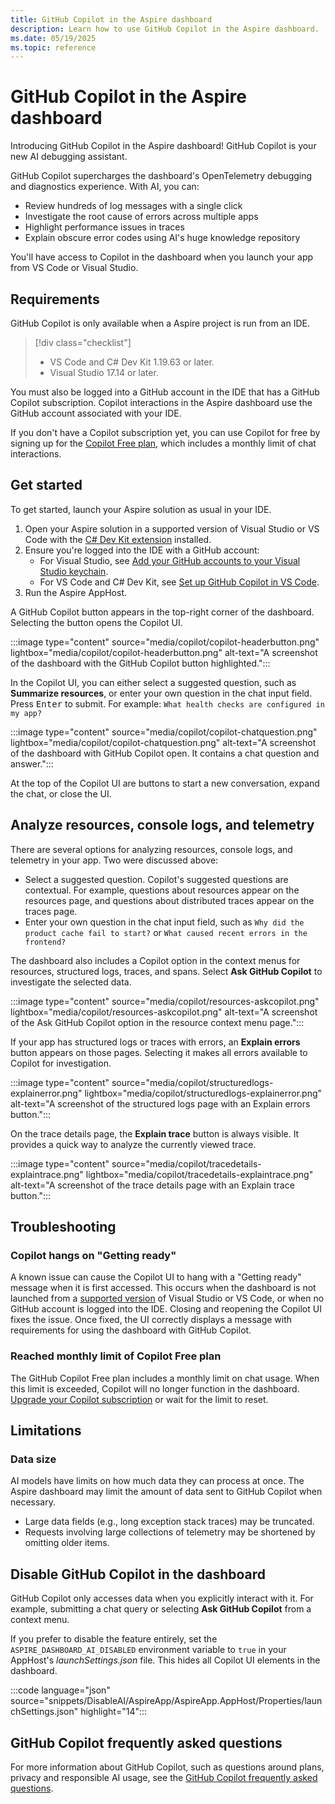 ```yaml
---
title: GitHub Copilot in the Aspire dashboard
description: Learn how to use GitHub Copilot in the Aspire dashboard.
ms.date: 05/19/2025
ms.topic: reference
---
```


# GitHub Copilot in the Aspire dashboard

Introducing GitHub Copilot in the Aspire dashboard! GitHub Copilot is your new AI debugging assistant.

GitHub Copilot supercharges the dashboard's OpenTelemetry debugging and diagnostics experience. With AI, you can:

- Review hundreds of log messages with a single click
- Investigate the root cause of errors across multiple apps
- Highlight performance issues in traces
- Explain obscure error codes using AI's huge knowledge repository

You'll have access to Copilot in the dashboard when you launch your app from VS Code or Visual Studio.

## Requirements

GitHub Copilot is only available when a Aspire project is run from an IDE.

> [!div class="checklist"]
>
> - VS Code and C# Dev Kit 1.19.63 or later.
> - Visual Studio 17.14 or later.

You must also be logged into a GitHub account in the IDE that has a GitHub Copilot subscription. Copilot interactions in the Aspire dashboard use the GitHub account associated with your IDE.

If you don't have a Copilot subscription yet, you can use Copilot for free by signing up for the [Copilot Free plan](https://aka.ms/dotnet/aspire/copilot-free-signup), which includes a monthly limit of chat interactions.

## Get started

To get started, launch your Aspire solution as usual in your IDE.

1. Open your Aspire solution in a supported version of Visual Studio or VS Code with the [C# Dev Kit extension](/visualstudio/subscriptions/vs-c-sharp-dev-kit) installed.
2. Ensure you're logged into the IDE with a GitHub account:
   - For Visual Studio, see [Add your GitHub accounts to your Visual Studio keychain](https://aka.ms/dotnet/aspire/copilot-vs-login).
   - For VS Code and C# Dev Kit, see [Set up GitHub Copilot in VS Code](https://aka.ms/dotnet/aspire/copilot-vscode-login).
3. Run the Aspire AppHost.

A GitHub Copilot button appears in the top-right corner of the dashboard. Selecting the button opens the Copilot UI.

:::image type="content" source="media/copilot/copilot-headerbutton.png" lightbox="media/copilot/copilot-headerbutton.png" alt-text="A screenshot of the dashboard with the GitHub Copilot button highlighted.":::

In the Copilot UI, you can either select a suggested question, such as **Summarize resources**, or enter your own question in the chat input field. Press <kbd>Enter</kbd> to submit. For example: `What health checks are configured in my app?`

:::image type="content" source="media/copilot/copilot-chatquestion.png" lightbox="media/copilot/copilot-chatquestion.png" alt-text="A screenshot of the dashboard with GitHub Copilot open. It contains a chat question and answer.":::

At the top of the Copilot UI are buttons to start a new conversation, expand the chat, or close the UI.

## Analyze resources, console logs, and telemetry

There are several options for analyzing resources, console logs, and telemetry in your app. Two were discussed above:

- Select a suggested question. Copilot's suggested questions are contextual. For example, questions about resources appear on the resources page, and questions about distributed traces appear on the traces page.
- Enter your own question in the chat input field, such as `Why did the product cache fail to start?` or `What caused recent errors in the frontend?`

The dashboard also includes a Copilot option in the context menus for resources, structured logs, traces, and spans. Select **Ask GitHub Copilot** to investigate the selected data.

:::image type="content" source="media/copilot/resources-askcopilot.png" lightbox="media/copilot/resources-askcopilot.png" alt-text="A screenshot of the Ask GitHub Copilot option in the resource context menu page.":::

If your app has structured logs or traces with errors, an **Explain errors** button appears on those pages. Selecting it makes all errors available to Copilot for investigation.

:::image type="content" source="media/copilot/structuredlogs-explainerror.png" lightbox="media/copilot/structuredlogs-explainerror.png" alt-text="A screenshot of the structured logs page with an Explain errors button.":::

On the trace details page, the **Explain trace** button is always visible. It provides a quick way to analyze the currently viewed trace.

:::image type="content" source="media/copilot/tracedetails-explaintrace.png" lightbox="media/copilot/tracedetails-explaintrace.png" alt-text="A screenshot of the trace details page with an Explain trace button.":::

## Troubleshooting

### Copilot hangs on "Getting ready"

A known issue can cause the Copilot UI to hang with a "Getting ready" message when it is first accessed. This occurs when the dashboard is not launched from a [supported version](#requirements) of Visual Studio or VS Code, or when no GitHub account is logged into the IDE. Closing and reopening the Copilot UI fixes the issue. Once fixed, the UI correctly displays a message with requirements for using the dashboard with GitHub Copilot.

### Reached monthly limit of Copilot Free plan

The GitHub Copilot Free plan includes a monthly limit on chat usage. When this limit is exceeded, Copilot will no longer function in the dashboard. [Upgrade your Copilot subscription](https://aka.ms/dotnet/aspire/copilot-pro) or wait for the limit to reset.

## Limitations

### Data size

AI models have limits on how much data they can process at once. The Aspire dashboard may limit the amount of data sent to GitHub Copilot when necessary.

- Large data fields (e.g., long exception stack traces) may be truncated.
- Requests involving large collections of telemetry may be shortened by omitting older items.

## Disable GitHub Copilot in the dashboard

GitHub Copilot only accesses data when you explicitly interact with it. For example, submitting a chat query or selecting **Ask GitHub Copilot** from a context menu.

If you prefer to disable the feature entirely, set the `ASPIRE_DASHBOARD_AI_DISABLED` environment variable to `true` in your AppHost's _launchSettings.json_ file. This hides all Copilot UI elements in the dashboard.

:::code language="json" source="snippets/DisableAI/AspireApp/AspireApp.AppHost/Properties/launchSettings.json" highlight="14":::

## GitHub Copilot frequently asked questions

For more information about GitHub Copilot, such as questions around plans, privacy and responsible AI usage, see the [GitHub Copilot frequently asked questions](https://github.com/features/copilot#faq).
